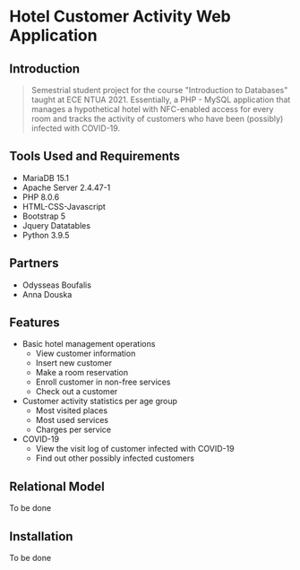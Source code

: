 # Hotel Customer Activity Web Application

## Introduction

> Semestrial student project for the course "Introduction to Databases" taught at ECE NTUA 2021. Essentially, a PHP - MySQL application that manages a hypothetical hotel with NFC-enabled access for every room and tracks the activity of customers who have been (possibly) infected with COVID-19.

## Tools Used and Requirements
- MariaDB 15.1
- Apache Server 2.4.47-1
- PHP 8.0.6
- HTML-CSS-Javascript
- Bootstrap 5
- Jquery Datatables
- Python 3.9.5

## Partners
- Odysseas Boufalis
- Anna Douska

## Features
- Basic hotel management operations
  - View customer information
  - Insert new customer
  - Make a room reservation
  - Enroll customer in non-free services
  - Check out a customer
- Customer activity statistics per age group
  - Most visited places
  - Most used services
  - Charges per service
- COVID-19
  - View the visit log of customer infected with COVID-19
  - Find out other possibly infected customers

## Relational Model

To be done

## Installation

To be done
